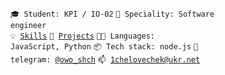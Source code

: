 <code>🎓 Student: KPI / IO-02</code>
<code>👷 Speciality: Software engineer </code><br>
<code>💡 [Skills](SKILLS.md)</code>
<code>🧻 [Projects](PROJECTS.md)</code>
<code>🧑‍💻 Languages: JavaScript, Python</code>
<code>📦 Tech stack: node.js</code>
<code>💬 telegram: [@owo_shch](https://telegram.me/owo_shch)</code>
<code>📫 [1chelovechek@ukr.net](mailto:1chelovechek@ukr.net)</code>
